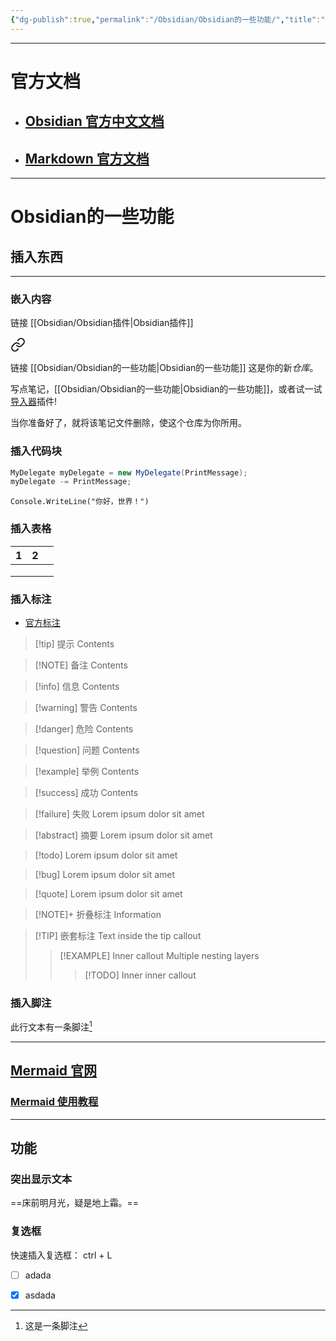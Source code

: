 ```yaml
---
{"dg-publish":true,"permalink":"/Obsidian/Obsidian的一些功能/","title":"Obsidian的一些功能","tags":["gardenEntry"],"created":"2025-03-30T21:35:00","updated":"2025-04-04T00:15:31.181+08:00"}
---
```



---

# 官方文档

- ## [Obsidian 官方中文文档  ][Obsidian 官方中文文档]

- ## [Markdown 官方文档][Markdown 官方文档]

---

# Obsidian的一些功能

## 插入东西



---
### 嵌入内容

链接  [[Obsidian/Obsidian插件\|Obsidian插件]]


<div class="transclusion internal-embed is-loaded"><a class="markdown-embed-link" href="/obsidian//" aria-label="Open link"><svg xmlns="http://www.w3.org/2000/svg" width="24" height="24" viewBox="0 0 24 24" fill="none" stroke="currentColor" stroke-width="2" stroke-linecap="round" stroke-linejoin="round" class="svg-icon lucide-link"><path d="M10 13a5 5 0 0 0 7.54.54l3-3a5 5 0 0 0-7.07-7.07l-1.72 1.71"></path><path d="M14 11a5 5 0 0 0-7.54-.54l-3 3a5 5 0 0 0 7.07 7.07l1.71-1.71"></path></svg></a><div class="markdown-embed">




链接 [[Obsidian/Obsidian的一些功能\|Obsidian的一些功能]]
这是你的新*仓库*。

写点笔记，[[Obsidian/Obsidian的一些功能\|Obsidian的一些功能]]，或者试一试[导入器](https://help.obsidian.md/Plugins/Importer)插件!

当你准备好了，就将该笔记文件删除，使这个仓库为你所用。


</div></div>


### 插入代码块

```csharp
MyDelegate myDelegate = new MyDelegate(PrintMessage);
myDelegate -= PrintMessage;
```

`Console.WriteLine("你好，世界！")`

### 插入表格

| 1   | 2   |     |
| --- | --- | --- |
|     |     |     |
|     |     |     |
|     |     |     |
###   插入标注

- [官方标注](https://publish.obsidian.md/help-zh/%E7%BC%96%E8%BE%91%E4%B8%8E%E6%A0%BC%E5%BC%8F%E5%8C%96/%E6%A0%87%E6%B3%A8#%E6%94%AF%E6%8C%81%E7%9A%84%E7%B1%BB%E5%9E%8B)

> [!tip] 提示
> Contents

> [!NOTE] 备注
> Contents

> [!info] 信息
> Contents

> [!warning] 警告
> Contents

> [!danger] 危险
> Contents

> [!question] 问题
> Contents

> [!example] 举例
> Contents

> [!success] 成功
> Contents

> [!failure] 失败
> Lorem ipsum dolor sit amet

> [!abstract] 摘要
> Lorem ipsum dolor sit amet

> [!todo]
> Lorem ipsum dolor sit amet

> [!bug]
> Lorem ipsum dolor sit amet

> [!quote]
> Lorem ipsum dolor sit amet

> [!NOTE]+ 折叠标注
> Information

> [!TIP] 嵌套标注
> Text inside the tip callout
> > [!EXAMPLE] Inner callout
> > Multiple nesting layers
> > > [!TODO] Inner inner callout


### 插入脚注

此行文本有一条脚注[^1]

---

## [Mermaid 官网](https://mermaid-js.github.io/)

 ###  [Mermaid 使用教程][Mermaid 使用教程]

---
## 功能

### 突出显示文本

==床前明月光，疑是地上霜。==

### 复选框

快速插入复选框： ctrl + L
- [ ] adada
- [x] asdada


[^1]: 这是一条脚注


[Obsidian 官方中文文档]:https://publish.obsidian.md/help-zh/%E7%94%B1%E6%AD%A4%E5%BC%80%E5%A7%8B

[Markdown 官方文档]:https://markdown.com.cn/

[Mermaid 使用教程]:https://zhuanlan.zhihu.com/p/625897489